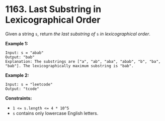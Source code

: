 # 1163. Last Substring in Lexicographical Order

Given a string `s`, return *the last substring of* `s` *in lexicographical order*.

**Example 1:**

```()
Input: s = "abab"
Output: "bab"
Explanation: The substrings are ["a", "ab", "aba", "abab", "b", "ba", "bab"]. The lexicographically maximum substring is "bab".
```

**Example 2:**

```()
Input: s = "leetcode"
Output: "tcode"
```

**Constraints:**

- `1 <= s.length <= 4 * 10^5`
- `s` contains only lowercase English letters.
